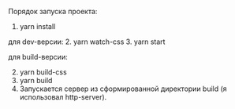 Порядок запуска проекта:
1. yarn install

для dev-версии:
2. yarn watch-css
3. yarn start

для build-версии:

2. yarn build-css
3. yarn build
4. Запускается сервер из сформированной директории build (я использовал http-server).